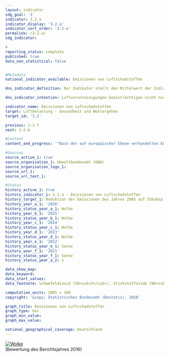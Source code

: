 ```yaml
---                   
layout: indicator                   
sdg_goal: '3'                   
indicator: 3.2.a                   
indicator_display: '3.2.a'                   
indicator_sort_order: '3-2-a'                   
permalink: /3-2-a/                   
sdg_indicator:                    

#                   
reporting_status: complete                   
published: true                   
data_non_statistical: false                   


#Metadata                   
national_indicator_available: Emissionen von Luftschadstoffen                   

dns_indicator_definition: Der Indikator stellt den Mittelwert der Indizes der nationalen Emissionen der fünf Luftschadstoffe Schwefeldioxid (SO<sub>2</sub>), Stickstoffoxid (NO<sub>x</sub>), Ammoniak (NH<sub>3</sub>), flüchtige organische Verbindungen (NMVOC) und Feinstaub (PM<sub>2,5</sub>) dar.<sub> Text aus dem Indikatorenbericht 2018</sub>                   

dns_indicator_intention: Luftverunreinigungen beeinträchtigen nicht nur die Gesundheit der Menschen, sondern auch Ökosysteme und Artenvielfalt. Die Emissionen von Luftschadstoffen sollen daher bis zum Jahr 2030 um 45&nbsp;% gegenüber dem Jahr 2005 sinken. Um die Entwicklung sowohl gesundheitlicher als auch ökosystemischer Belastungen abbilden zu können, wurden die in Deutschland freigesetzten Emissionen von SO<sub>2</sub>, NO<sub>x</sub>, NH<sub>3</sub>, NMVOC und PM<sub>2,5</sub> zu einem Indikator zusammengefasst.<sub> Text aus dem Indikatorenbericht 2018</sub>                   

indicator_name: Emissionen von Luftschadstoffen                   
target: Luftbelastung - Gesundheit und Wohlergehen                   
target_id: '3.2'                   

previous: 3-1-f                   
next: 3-2-b                   

#Content                    
content_and_progress: '"Nach der auf europäischer Ebene verhandelten EU-Richtlinie zu Emissionsminderungsverpflichtungen (NEC-Richtlinie) soll Deutschland den Ausstoß der einzelnen Luftschadstoffe bis 2030 wie folgt reduzieren: Schwefeldioxid um 58&nbsp;%, Stickstoffoxid um 65&nbsp;%, Ammoniak um 29&nbsp;%, flüchtige organische Verbindungen um 28&nbsp;% und Feinstaub um 43&nbsp;%. Darauf basierend wurde vom Umweltbundesamt als Zielwert ein ungewichtetes, arithmetisches Mittel der einzelnen Reduktionen der genannten Luftschadstoffe errechnet. Die Veränderungsraten der einzelnen Luftschadstoffe werden gleichwertig miteinander verrechnet. Das bedeutet, dass unabhängig von den separaten Reduktionszielen aus der NEC-Richtlinie steigende Emissionen einzelner Schadstoffe bei diesem Indikator durch stärkere Eindämmung der Emissionen bei anderen Schadstoffen kompensiert werden können. <br><br>Die Daten werden jährlich vom Umweltbundesamt mittels verschiedener Quellen berechnet. Sie dienen als Basis für die Berichtspflicht nach der Genfer Luftreinhaltekonvention (CLRTAP) und der NEC-Richtlinie. Im Rahmen der Umweltökonomischen Gesamtrechnungen des Statistischen Bundesamtes werden die Daten weiter aufbereitet. So werden die Emissionen unter anderem nach verschiedenen Produktionsbereichen und privaten Haushalten ausgewiesen. <br><br>Die Emissionen von Luftschadstoffen insgesamt gingen bis zum Jahr 2016 um 17,5&nbsp;% im Vergleich zu 2005 zurück. Damit entwickelte sich der Indikator zwar in die angestrebte Richtung, würde aber bei gleichbleibender Entwicklung das Ziel für 2030 verfehlen. Der Ausstoß der einzelnen Schadstoffe veränderte sich im Zeitraum 2005 bis 2016 in unterschiedlichem Maße. <br><br>Die Emissionen von flüchtigen organischen Verbindungen (NMVOC), welche vornehmlich beim industriellen Gebrauch von Lösungsmitteln entstehen, konnten im angegebenen Zeitraum mit 20,5&nbsp;% deutlich reduziert werden. Damit kann die angestrebte Reduktion um 28&nbsp;% bis 2030 erreicht werden. <br><br>Im angegebenen Zeitraum verringerten sich die Emissionen von Feinstaub (PM<sub>2,5</sub>) um 25,3&nbsp;%. Bei Fortsetzung der durchschnittlichen jährlichen Entwicklung würde das angestrebte Reduktionsziel erreicht werden. Der größte Teil der Feinstaubemissionen mit 26,4&nbsp;% stammte von Haushalten und Kleinverbrauchern und entstand insbesondere bei der Wärmeerzeugung. Auf den Verkehr entfielen im selben Jahr 24,8&nbsp;% der Feinstaubemissionen. <br><br>Die Emissionen von Stickstoffoxiden (NO<sub>x</sub>) verminderten sich bis 2016 um 22,9&nbsp;% und damit in die angestrebte Richtung. Die durchschnittliche Reduktion der letzten Jahre würde jedoch nicht reichen, um das gesetzte Ziel zu erreichen. Der Hauptanteil an Stickstoffoxiden wurde 2016 vor allem im Verkehr und in der Energiewirtschaft emittiert. <br><br>Die Emissionen von Schwefeldioxid (SO<sub>2</sub>), welche hauptsächlich in der Energiewirtschaft entstehen, sind im betrachteten Zeitraum um 24,8&nbsp;% gesunken. Diese Emissionen entwickelten sich zwar in die angestrebte Richtung, die durchschnittliche Reduktion der letzten Jahre würde jedoch auch hier nicht reichen, um das gesetzte Ziel zu erreichen. <br><br>Die Emissionen von Ammoniak (NH<sub>3</sub>) stiegen im Zeitraum von 2005 bis 2016 nach längerer Stagnation um insgesamt 6,0&nbsp;% und haben sich damit entgegen der gewünschten Richtung entwickelt. Der Anstieg ist maßgeblich auf die Ausbringung der Gärreste aus der Vergärung von Energiepflanzen zurückzuführen. Nach Berechnungen des  Umweltbundesamtes stammten 95,0&nbsp;% aller inländischen Ammoniakemissionen im Jahr 2016 aus der landwirtschaftlichen Produktion, insbesondere der Tierhaltung."<sub> Text aus dem Indikatorenbericht 2018</sub>'                   

#Sources
source_active_1: true                           
source_organisation_1: Umweltbundesamt (UBA)                           
source_organisation_logo_1:                            
source_url_1:                            
source_url_text_1:                            

#Status                   
history_active_1: true                   
history_indicator_1: 3.2.a - Emissionen von Luftschadstoffen                   
history_target_1: Reduktion der Emissionen des Jahres 2005 auf 55&nbsp;% bis 2030
history_year_a_1: '2016'                           
history_status_year_a_1: Wolke
history_year_b_1: '2015'                           
history_status_year_b_1: Wolke
history_year_c_1: '2014'                           
history_status_year_c_1: Wolke
history_year_d_1: '2013'                           
history_status_year_d_1: Wolke
history_year_e_1: '2012'                           
history_status_year_e_1: Sonne
history_year_f_1: '2011'                           
history_status_year_f_1: Sonne
history_status_year_a_2: x

data_show_map:                    
data_keyword:                    
data_start_values:                    
data_footnote: Schwefeldioxid (SO<sub>2</sub>), Stickstoffoxide (NO<sub>x</sub> ), Ammoniak (NH<sub>3</sub>), flüchtige organische Verbindungen (NMVOC) und Feinstaub (PM<sub>2,5</sub>), gemittelter Index der Messzahlen                   

computation_units: 2005 = 100                   
copyright: '&copy; Statistisches Bundesamt (Destatis), 2020'                   

graph_title: Emissionen von Luftschadstoffen                   
graph_type: bar                   
graph_min_value:                    
graph_max_value:                    

national_geographical_coverage: Deutschland                   
---
```

<div>                           
  <div class="my-header">                           
    <a href="https://nachhaltige-entwicklung-deutschland.github.io/open-sdg-site-starter/status/"><img src="https://g205sdgs.github.io/sdg-indicators/public/Wettersymbole/Wolke.png" alt="Wolke" />                           
    </a>                           
  </div>
  <div class="my-header-note">
    <span>(Bewertung des Berichtsjahres 2016)</span>
  </div>                           
</div>